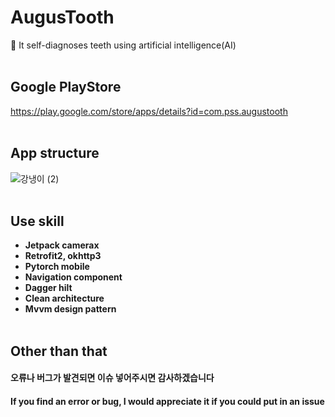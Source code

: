 # AugusTooth
🦷 It self-diagnoses teeth using artificial intelligence(AI)
<br><br>
## Google PlayStore
https://play.google.com/store/apps/details?id=com.pss.augustooth
<br><br>
## App structure
![강냉이 (2)](https://user-images.githubusercontent.com/67040465/141021891-7ff68c6f-7fa3-4f89-b205-0f94b7009127.png)
<br><br>
## Use skill
- **Jetpack camerax**
- **Retrofit2, okhttp3**
- **Pytorch mobile**
- **Navigation component**
- **Dagger hilt**
- **Clean architecture**
- **Mvvm design pattern**
<br><br>
## Other than that
#### 오류나 버그가 발견되면 이슈 넣어주시면 감사하겠습니다
#### If you find an error or bug, I would appreciate it if you could put in an issue
